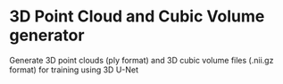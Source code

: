 # 3D Point Cloud and Cubic Volume generator
 Generate 3D point clouds (ply format) and 3D cubic volume files (.nii.gz format) for training using 3D U-Net
